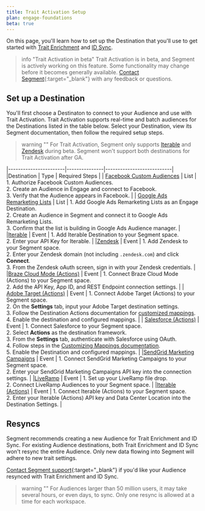 ```yaml
---
title: Trait Activation Setup
plan: engage-foundations
beta: true
---
```


On this page, you'll learn how to set up the Destination that you'll use to get started with [Trait Enrichment](/docs/engage/trait-activation/trait-enrichment/) and [ID Sync](/docs/engage/trait-activation/id-sync/).  

> info "Trait Activation in beta"
> Trait Activation is in beta, and Segment is actively working on this feature. Some functionality may change before it becomes generally available. [Contact Segment](https://segment.com/help/contact/){:target="_blank"} with any feedback or questions.

## Set up a Destination

You'll first choose a Destinaton to connect to your Audience and use with Trait Activation. Trait Activation supports real-time and batch audiences for the Destinations listed in the table below. Select your Destination, view its Segment documentation, then follow the required setup steps. 

> warning ""
> For Trait Activation, Segment only supports [Iterable](/docs/connections/destinations/catalog/iterable/) and [Zendesk](/docs/connections/destinations/catalog/zendesk/) during beta. Segment won't support both destinations for Trait Activation after GA.


|-----------------------|---------------|---------------------------|
|Destination            |  Type         |  Required Steps           |
| [Facebook Custom Audiences](/docs/connections/destinations/catalog/personas-facebook-custom-audiences/) | List | 1. Authorize Facebook Custom Audiences. <br> 2. Create an Audience in Engage and connect to Facebook. <br> 3. Verify that the Audience appears in Facebook. |
| [Google Ads Remarketing Lists](/docs/connections/destinations/catalog/adwords-remarketing-lists/#overview) | List | 1. Add Google Ads Remarketing Lists as an Engage Destination. <br> 2. Create an Audience in Segment and connect it to Google Ads Remarketing Lists. <br> 3. Confirm that the list is building in Google Ads Audience manager. |
|[Iterable](/docs/connections/destinations/catalog/iterable/)              | Event         | 1. Add Iterable Destination to your Segment space. <br> 2. Enter your API Key for Iterable.                          |
|[Zendesk](/docs/connections/destinations/catalog/zendesk/)                | Event         | 1. Add Zendesk to your Segment space. <br> 2. Enter your Zendesk domain (not including `.zendesk.com`) and click **Connect**. <br> 3. From the Zendesk oAuth screen, sign in with your Zendesk credentials. |
|[Braze Cloud Mode (Actions)](/docs/connections/destinations/catalog/braze-cloud-mode-actions/) | Event | 1. Connect Braze Cloud Mode (Actions) to your Segment space. <br> 2. Add the API Key, App ID, and REST Endpoint connection settings. |
| [Adobe Target (Actions)](/docs/connections/destinations/catalog/actions-adobe-target-cloud/#available-actions)    | Event      |  1. Connect Adobe Target (Actions) to your Segment space. <br> 2. On the **Settings** tab, input your Adobe Target destination settings. <br> 3. Follow the Destination Actions documentation for [customized mappings](/docs/connections/destinations/actions/#customizing-mappings). <br> 4. Enable the destination and configured mappings.                        |
| [Salesforce (Actions)](/docs/connections/destinations/catalog/actions-salesforce/) | Event          | 1. Connect Salesforce to your Segment space. <br> 2. Select **Actions** as the destination framework. <br> 3. From the **Settings** tab, authenticate with Salesforce using OAuth. <br> 4. Follow steps in the [Customizing Mappings documentation](/docs/connections/destinations/actions/#customizing-mappings). <br> 5. Enable the Destination and configured mappings.                  |
|[SendGrid Marketing Campaigns](/docs/connections/destinations/catalog/actions-sendgrid/)   |   Event           |  1. Connect SendGrid Marketing Campaigns to your Segment space. <br> 2. Enter your SendGrid Marketing Campaigns API key into the connection settings.                      |
|[LiveRamp](/docs/connections/destinations/catalog/actions-liveramp-audiences/)   |   Event           |  1. Set up your LiveRamp file drop. <br> 2. Connect LiveRamp Audiences to your Segment space.                       |
|[Iterable (Actions)](/docs/connections/destinations/catalog/actions-iterable/)   |   Event           |  1. Connect Iterable (Actions) to your Segment space. <br> 2. Enter your Iterable (Actions) API key and Data Center Location into the Destination Settings.           |


## Resyncs 

Segment recommends creating a new Audience for Trait Enrichment and ID Sync. For existing Audience destinations, both Trait Enrichment and ID Sync won't resync the entire Audience. Only new data flowing into Segment will adhere to new trait settings. 

[Contact Segment support](https://segment.com/help/contact/){:target="_blank"} if you'd like your Audience resynced with Trait Enrichment and ID Sync. 

> warning ""
> For Audiences larger than 50 million users, it may take several hours, or even days, to sync. Only one resync is allowed at a time for each workspace. 


